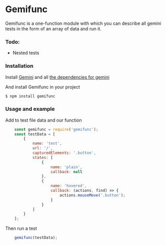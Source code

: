 # Gemifunc

Gemifunc is a one-function module with which you can describe all gemini tests in the form of an array of data and run it.

### Todo:

- Nested tests

### Installation

Install [Gemini](https://github.com/gemini-testing/gemini) and all [the dependencies for gemini](https://github.com/gemini-testing/gemini#dependencies)

And install Gemifunc in your project

```sh
$ npm install gemifunc
```

### Usage and example
Add to test file data and our function 
```js
    const gemifunc = require('gemifunc');
    const testData = [
        {
            name: 'test',
            url: '/',
            capturedElements: '.button',
            states: [
                {
                    name: 'plain', 
                    callback: null
                },
                {
                    name: 'hovered',
                    callback: (actions, find) => {
                        actions.mouseMove('.button');
                    }
                }
            ]    
        }
    ];
```

Then run a test

```js
    gemifunc(testData);
```
